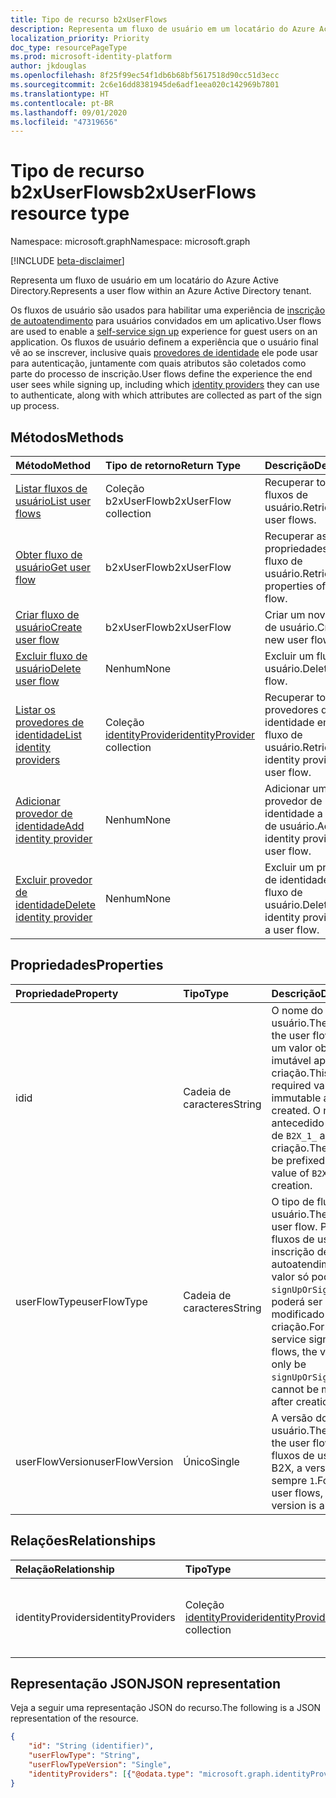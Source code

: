 ```yaml
---
title: Tipo de recurso b2xUserFlows
description: Representa um fluxo de usuário em um locatário do Azure Active Directory.
localization_priority: Priority
doc_type: resourcePageType
ms.prod: microsoft-identity-platform
author: jkdouglas
ms.openlocfilehash: 8f25f99ec54f1db6b68bf5617518d90cc51d3ecc
ms.sourcegitcommit: 2c6e16dd8381945de6adf1eea020c142969b7801
ms.translationtype: HT
ms.contentlocale: pt-BR
ms.lasthandoff: 09/01/2020
ms.locfileid: "47319656"
---
```

# <a name="b2xuserflows-resource-type"></a><span data-ttu-id="50590-103">Tipo de recurso b2xUserFlows</span><span class="sxs-lookup"><span data-stu-id="50590-103">b2xUserFlows resource type</span></span>

<span data-ttu-id="50590-104">Namespace: microsoft.graph</span><span class="sxs-lookup"><span data-stu-id="50590-104">Namespace: microsoft.graph</span></span>

[!INCLUDE [beta-disclaimer](../../includes/beta-disclaimer.md)]

<span data-ttu-id="50590-105">Representa um fluxo de usuário em um locatário do Azure Active Directory.</span><span class="sxs-lookup"><span data-stu-id="50590-105">Represents a user flow within an Azure Active Directory tenant.</span></span>

<span data-ttu-id="50590-106">Os fluxos de usuário são usados para habilitar uma experiência de [inscrição de autoatendimento](https://docs.microsoft.com/azure/active-directory/external-identities/self-service-sign-up-overview) para usuários convidados em um aplicativo.</span><span class="sxs-lookup"><span data-stu-id="50590-106">User flows are used to enable a [self-service sign up](https://docs.microsoft.com/azure/active-directory/external-identities/self-service-sign-up-overview) experience for guest users on an application.</span></span> <span data-ttu-id="50590-107">Os fluxos de usuário definem a experiência que o usuário final vê ao se inscrever, inclusive quais [provedores de identidade](https://docs.microsoft.com/azure/active-directory/external-identities/identity-providers) ele pode usar para autenticação, juntamente com quais atributos são coletados como parte do processo de inscrição.</span><span class="sxs-lookup"><span data-stu-id="50590-107">User flows define the experience the end user sees while signing up, including which [identity providers](https://docs.microsoft.com/azure/active-directory/external-identities/identity-providers) they can use to authenticate, along with which attributes are collected as part of the sign up process.</span></span>

## <a name="methods"></a><span data-ttu-id="50590-108">Métodos</span><span class="sxs-lookup"><span data-stu-id="50590-108">Methods</span></span>

| <span data-ttu-id="50590-109">Método</span><span class="sxs-lookup"><span data-stu-id="50590-109">Method</span></span>       | <span data-ttu-id="50590-110">Tipo de retorno</span><span class="sxs-lookup"><span data-stu-id="50590-110">Return Type</span></span>  |<span data-ttu-id="50590-111">Descrição</span><span class="sxs-lookup"><span data-stu-id="50590-111">Description</span></span>|
|:---------------|:--------|:----------|
|[<span data-ttu-id="50590-112">Listar fluxos de usuário</span><span class="sxs-lookup"><span data-stu-id="50590-112">List user flows</span></span>](../api/b2xuserflows-list.md)|<span data-ttu-id="50590-113">Coleção b2xUserFlow</span><span class="sxs-lookup"><span data-stu-id="50590-113">b2xUserFlow collection</span></span>|<span data-ttu-id="50590-114">Recuperar todos os fluxos de usuário.</span><span class="sxs-lookup"><span data-stu-id="50590-114">Retrieve all user flows.</span></span>|
|[<span data-ttu-id="50590-115">Obter fluxo de usuário</span><span class="sxs-lookup"><span data-stu-id="50590-115">Get user flow</span></span>](../api/b2xuserflows-get.md)|<span data-ttu-id="50590-116">b2xUserFlow</span><span class="sxs-lookup"><span data-stu-id="50590-116">b2xUserFlow</span></span>|<span data-ttu-id="50590-117">Recuperar as propriedades de um fluxo de usuário.</span><span class="sxs-lookup"><span data-stu-id="50590-117">Retrieve properties of a user flow.</span></span>|
|[<span data-ttu-id="50590-118">Criar fluxo de usuário</span><span class="sxs-lookup"><span data-stu-id="50590-118">Create user flow</span></span>](../api/b2xuserflow-post-b2xuserflows.md)|<span data-ttu-id="50590-119">b2xUserFlow</span><span class="sxs-lookup"><span data-stu-id="50590-119">b2xUserFlow</span></span>|<span data-ttu-id="50590-120">Criar um novo fluxo de usuário.</span><span class="sxs-lookup"><span data-stu-id="50590-120">Create a new user flow.</span></span>|
|[<span data-ttu-id="50590-121">Excluir fluxo de usuário</span><span class="sxs-lookup"><span data-stu-id="50590-121">Delete user flow</span></span>](../api/b2xuserflows-delete.md)|<span data-ttu-id="50590-122">Nenhum</span><span class="sxs-lookup"><span data-stu-id="50590-122">None</span></span>|<span data-ttu-id="50590-123">Excluir um fluxo de usuário.</span><span class="sxs-lookup"><span data-stu-id="50590-123">Delete a user flow.</span></span>|
|[<span data-ttu-id="50590-124">Listar os provedores de identidade</span><span class="sxs-lookup"><span data-stu-id="50590-124">List identity providers</span></span>](../api/b2xuserflows-list-identityproviders.md)|<span data-ttu-id="50590-125">Coleção [identityProvider](../resources/identityProvider.md)</span><span class="sxs-lookup"><span data-stu-id="50590-125">[identityProvider](../resources/identityProvider.md) collection</span></span>|<span data-ttu-id="50590-126">Recuperar todos os provedores de identidade em um fluxo de usuário.</span><span class="sxs-lookup"><span data-stu-id="50590-126">Retrieve all identity providers in a user flow.</span></span>|
|[<span data-ttu-id="50590-127">Adicionar provedor de identidade</span><span class="sxs-lookup"><span data-stu-id="50590-127">Add identity provider</span></span>](../api/b2xuserflows-update-identityprovider.md)|<span data-ttu-id="50590-128">Nenhum</span><span class="sxs-lookup"><span data-stu-id="50590-128">None</span></span>|<span data-ttu-id="50590-129">Adicionar um provedor de identidade a um fluxo de usuário.</span><span class="sxs-lookup"><span data-stu-id="50590-129">Add an identity provider to a user flow.</span></span>|
|[<span data-ttu-id="50590-130">Excluir provedor de identidade</span><span class="sxs-lookup"><span data-stu-id="50590-130">Delete identity provider</span></span>](../api/b2xuserflows-delete-identityprovider.md)|<span data-ttu-id="50590-131">Nenhum</span><span class="sxs-lookup"><span data-stu-id="50590-131">None</span></span>|<span data-ttu-id="50590-132">Excluir um provedor de identidade de um fluxo de usuário.</span><span class="sxs-lookup"><span data-stu-id="50590-132">Delete an identity provider from a user flow.</span></span>|

## <a name="properties"></a><span data-ttu-id="50590-133">Propriedades</span><span class="sxs-lookup"><span data-stu-id="50590-133">Properties</span></span>

|<span data-ttu-id="50590-134">Propriedade</span><span class="sxs-lookup"><span data-stu-id="50590-134">Property</span></span>|<span data-ttu-id="50590-135">Tipo</span><span class="sxs-lookup"><span data-stu-id="50590-135">Type</span></span>|<span data-ttu-id="50590-136">Descrição</span><span class="sxs-lookup"><span data-stu-id="50590-136">Description</span></span>|
|:---------------|:--------|:----------|
|<span data-ttu-id="50590-137">id</span><span class="sxs-lookup"><span data-stu-id="50590-137">id</span></span>|<span data-ttu-id="50590-138">Cadeia de caracteres</span><span class="sxs-lookup"><span data-stu-id="50590-138">String</span></span>|<span data-ttu-id="50590-139">O nome do fluxo de usuário.</span><span class="sxs-lookup"><span data-stu-id="50590-139">The name of the user flow.</span></span> <span data-ttu-id="50590-140">Esse é um valor obrigatório e imutável após sua criação.</span><span class="sxs-lookup"><span data-stu-id="50590-140">This is a required value and is immutable after it's created.</span></span> <span data-ttu-id="50590-141">O nome será antecedido pelo valor de `B2X_1_` após a criação.</span><span class="sxs-lookup"><span data-stu-id="50590-141">The name will be prefixed with the value of `B2X_1_` after creation.</span></span>|
|<span data-ttu-id="50590-142">userFlowType</span><span class="sxs-lookup"><span data-stu-id="50590-142">userFlowType</span></span>|<span data-ttu-id="50590-143">Cadeia de caracteres</span><span class="sxs-lookup"><span data-stu-id="50590-143">String</span></span>|<span data-ttu-id="50590-144">O tipo de fluxo de usuário.</span><span class="sxs-lookup"><span data-stu-id="50590-144">The type of user flow.</span></span> <span data-ttu-id="50590-145">Para os fluxos de usuário de inscrição de autoatendimento, o valor só poderá ser `signUpOrSignIn` e não poderá ser modificado após a criação.</span><span class="sxs-lookup"><span data-stu-id="50590-145">For self-service sign up user flows, the value can only be `signUpOrSignIn` and cannot be modified after creation.</span></span>|
|<span data-ttu-id="50590-146">userFlowVersion</span><span class="sxs-lookup"><span data-stu-id="50590-146">userFlowVersion</span></span>|<span data-ttu-id="50590-147">Único</span><span class="sxs-lookup"><span data-stu-id="50590-147">Single</span></span>|<span data-ttu-id="50590-148">A versão do fluxo de usuário.</span><span class="sxs-lookup"><span data-stu-id="50590-148">The version of the user flow.</span></span> <span data-ttu-id="50590-149">Para fluxos de usuário B2X, a versão é sempre `1`.</span><span class="sxs-lookup"><span data-stu-id="50590-149">For B2X user flows, the version is always `1`.</span></span>|

## <a name="relationships"></a><span data-ttu-id="50590-150">Relações</span><span class="sxs-lookup"><span data-stu-id="50590-150">Relationships</span></span>

| <span data-ttu-id="50590-151">Relação</span><span class="sxs-lookup"><span data-stu-id="50590-151">Relationship</span></span>       | <span data-ttu-id="50590-152">Tipo</span><span class="sxs-lookup"><span data-stu-id="50590-152">Type</span></span>  |<span data-ttu-id="50590-153">Descrição</span><span class="sxs-lookup"><span data-stu-id="50590-153">Description</span></span>|
|:---------------|:--------|:----------|
|<span data-ttu-id="50590-154">identityProviders</span><span class="sxs-lookup"><span data-stu-id="50590-154">identityProviders</span></span>|<span data-ttu-id="50590-155">Coleção [identityProvider](../resources/identityprovider.md)</span><span class="sxs-lookup"><span data-stu-id="50590-155">[identityProvider](../resources/identityprovider.md) collection</span></span>|<span data-ttu-id="50590-156">Os provedores de identidade incluídos no fluxo de usuário.</span><span class="sxs-lookup"><span data-stu-id="50590-156">The identity providers included in the user flow.</span></span>|

## <a name="json-representation"></a><span data-ttu-id="50590-157">Representação JSON</span><span class="sxs-lookup"><span data-stu-id="50590-157">JSON representation</span></span>

<span data-ttu-id="50590-158">Veja a seguir uma representação JSON do recurso.</span><span class="sxs-lookup"><span data-stu-id="50590-158">The following is a JSON representation of the resource.</span></span>

<!-- {
  "blockType": "resource",
  "@odata.type": "microsoft.graph.b2xIdentityUserFlow",
  "optionalProperties": [],
  "keyProperty": "id"
} -->

```json
{
    "id": "String (identifier)",
    "userFlowType": "String",
    "userFlowTypeVersion": "Single",
    "identityProviders": [{"@odata.type": "microsoft.graph.identityProvider"}]
}
```
